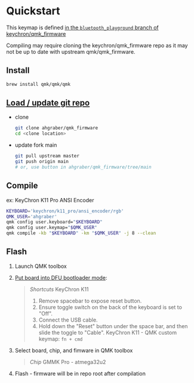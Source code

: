 # Quickstart

This keymap is defined [in the `bluetooth_playground` branch of keychron/qmk_firmware](https://github.com/Keychron/qmk_firmware/tree/bluetooth_playground)

Compiling may require cloning the keychron/qmk_firmware repo as it may not be up to date
with upstream qmk/qmk_firmware.

## Install

```sh
brew install qmk/qmk/qmk
```

## [Load / update git repo](https://docs.qmk.fm/#/newbs_git_best_practices)

* clone
  
  ```sh
  git clone ahgraber/qmk_firmware
  cd <clone location>
  ```

* update fork main

  ```sh
  git pull upstream master
  git push origin main
  # or, use button in ahgraber/qmk_firmware/tree/main
  ```

<!--   
  ```sh
  # get updates from qmk main
  git fetch upstream
  # resync dev branch with qmk
  git reset --hard upstream/master
  # resync fork, overriding remote changes not reflected in local repo
  git push --force-with-lease
  ``` -->

## Compile

ex: KeyChron K11 Pro ANSI Encoder

```sh
KEYBOARD='keychron/k11_pro/ansi_encoder/rgb'
QMK_USER='ahgraber'
qmk config user.keyboard="$KEYBOARD"
qmk config user.keymap="$QMK_USER"
qmk compile -kb "$KEYBOARD" -km "$QMK_USER" -j 8 --clean
```

## Flash

1. Launch QMK toolbox
2. [Put board into DFU bootloader mode](https://www.keychron.com/blogs/archived/k11-pro-factory-reset-and-firmware-flash):

   > *Shortcuts*
   > KeyChron K11
   >   1. Remove spacebar to expose reset button.
   >   2. Ensure toggle switch on the back of the keyboard is set to "Off".
   >   3. Connect the USB cable.
   >   4. Hold down the "Reset" button under the space bar, and then slide the toggle to "Cable".
   > KeyChron K11 - QMK custom keymap: `fn + cmd`

3. Select board, chip, and fimware in QMK toolbox

   > *Chip*
   > GMMK Pro - atmega32u2

4. Flash - firmware will be in repo root after compilation
